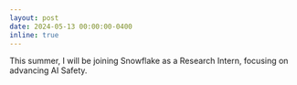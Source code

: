 ```yaml
---
layout: post
date: 2024-05-13 00:00:00-0400
inline: true
---
```


This summer, I will be joining Snowflake as a Research Intern, focusing on advancing AI Safety.